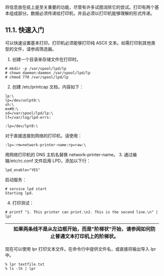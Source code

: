 将信息放在纸上是至关重要的功能，尽管有许多试图消除它的尝试。打印有两个基本组成部分。数据必须传递给打印机，并且必须以打印机能够理解的形式传递。

## 11.1. 快速入门

可以快速设置基本打印。打印机必须能够打印纯 ASCII 文本。如需打印到其他类型的文件，请参阅筛选器。

1. 创建一个目录来存储文件在打印时。

```
# mkdir -p /var/spool/lpd/lp
# chown daemon:daemon /var/spool/lpd/lp
# chmod 770 /var/spool/lpd/lp
```
2. 创建 /etc/printcap 文档，内容如下：

```
lp:\
lp=/dev/unlpt0:\  
sh:\
mx#0:\
sd=/var/spool/lpd/lp:\
lf=/var/log/lpd-errs:
```

```
:lp=/dev/lpt0:\
```

对于直接连接到网络的打印机，请使用：

```
:lp=:rm=network-printer-name:rp=raw:\
```

用网络打印机的 DNS 主机名替换 network-printer-name。
3. 通过编辑/etc/rc.conf 文件启用 LPD，添加以下行：

```
lpd_enable="YES"
```

启动服务：

```
# service lpd start
Starting lpd.
```
4. 打印测试：

```
# printf "1. This printer can print.\n2. This is the second line.\n" | lpr
```

|  | 如果两条线不是从左边框开始，而是"阶梯状"开始，请参阅如何防止普通文本打印机上的阶梯状。|
| -- | ---------------------------------------------------------------------------------------- |

现在可以使用 lpr 打印文本文件。在命令行中提供文件名，或直接将输出导入 lpr 中。


```
% lpr textfile.txt
% ls -lh | lpr
```
